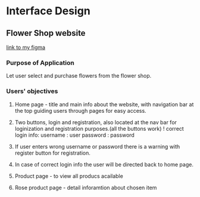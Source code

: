 # Interface Design
## Flower Shop website

[link to my figma](https://www.figma.com/design/bFWgSmV3t5kijTeaSbCNUI/architecture-advanced-ui?node-id=0-1&t=KPzXcWLwYiFdEbyF-1)

 ### Purpose of Application
   Let user select and purchase flowers from the flower shop.
 ### Users' objectives
   1. Home page - title and main info about the website,  with navigation bar at the top guiding users through pages for easy access.
   2. Two buttons, login and registration, also located at the nav bar for loginization and registration purposes.(all the buttons work)
   ! correct login info: 
       username : user
       password : password
   3. If user enters wrong username or password there is a warning with register button for registration.
   4. In case of correct login info the user will be directed back to home page.
   
   5. Product page - to view all producs acailable
   6. Rose product page - detail inforamtion about chosen item

